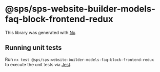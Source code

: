 # @sps/sps-website-builder-models-faq-block-frontend-redux

This library was generated with [Nx](https://nx.dev).

## Running unit tests

Run `nx test @sps/sps-website-builder-models-faq-block-frontend-redux` to execute the unit tests via [Jest](https://jestjs.io).
